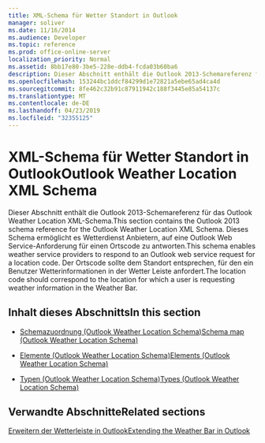 ```yaml
---
title: XML-Schema für Wetter Standort in Outlook
manager: soliver
ms.date: 11/16/2014
ms.audience: Developer
ms.topic: reference
ms.prod: office-online-server
localization_priority: Normal
ms.assetid: 8bb17e80-3be5-228e-ddb4-fcda03b60ba6
description: Dieser Abschnitt enthält die Outlook 2013-Schemareferenz für das Outlook Weather Location XML-Schema. Dieses Schema ermöglicht es Wetterdienst Anbietern, auf eine Outlook Web Service-Anforderung für einen Ortscode zu antworten. Der Ortscode sollte dem Standort entsprechen, für den ein Benutzer Wetterinformationen in der Wetter Leiste anfordert.
ms.openlocfilehash: 153244bc1ddcf84299d1e72821a5ebe65ad4ca4d
ms.sourcegitcommit: 8fe462c32b91c87911942c188f3445e85a54137c
ms.translationtype: MT
ms.contentlocale: de-DE
ms.lasthandoff: 04/23/2019
ms.locfileid: "32355125"
---
```

# <a name="outlook-weather-location-xml-schema"></a><span data-ttu-id="98230-105">XML-Schema für Wetter Standort in Outlook</span><span class="sxs-lookup"><span data-stu-id="98230-105">Outlook Weather Location XML Schema</span></span>

<span data-ttu-id="98230-106">Dieser Abschnitt enthält die Outlook 2013-Schemareferenz für das Outlook Weather Location XML-Schema.</span><span class="sxs-lookup"><span data-stu-id="98230-106">This section contains the Outlook 2013 schema reference for the Outlook Weather Location XML Schema.</span></span> <span data-ttu-id="98230-107">Dieses Schema ermöglicht es Wetterdienst Anbietern, auf eine Outlook Web Service-Anforderung für einen Ortscode zu antworten.</span><span class="sxs-lookup"><span data-stu-id="98230-107">This schema enables weather service providers to respond to an Outlook web service request for a location code.</span></span> <span data-ttu-id="98230-108">Der Ortscode sollte dem Standort entsprechen, für den ein Benutzer Wetterinformationen in der Wetter Leiste anfordert.</span><span class="sxs-lookup"><span data-stu-id="98230-108">The location code should correspond to the location for which a user is requesting weather information in the Weather Bar.</span></span>
  
## <a name="in-this-section"></a><span data-ttu-id="98230-109">Inhalt dieses Abschnitts</span><span class="sxs-lookup"><span data-stu-id="98230-109">In this section</span></span>

- [<span data-ttu-id="98230-110">Schemazuordnung (Outlook Weather Location Schema)</span><span class="sxs-lookup"><span data-stu-id="98230-110">Schema map (Outlook Weather Location Schema)</span></span>](schema-map-outlook-weather-location-schema.md)
    
- [<span data-ttu-id="98230-111">Elemente (Outlook Weather Location Schema)</span><span class="sxs-lookup"><span data-stu-id="98230-111">Elements (Outlook Weather Location Schema)</span></span>](elements-outlook-weather-location-schema.md)
    
- [<span data-ttu-id="98230-112">Typen (Outlook Weather Location Schema)</span><span class="sxs-lookup"><span data-stu-id="98230-112">Types (Outlook Weather Location Schema)</span></span>](types-outlook-weather-location-schema.md)
    
## <a name="related-sections"></a><span data-ttu-id="98230-113">Verwandte Abschnitte</span><span class="sxs-lookup"><span data-stu-id="98230-113">Related sections</span></span>

[<span data-ttu-id="98230-114">Erweitern der Wetterleiste in Outlook</span><span class="sxs-lookup"><span data-stu-id="98230-114">Extending the Weather Bar in Outlook</span></span>](extending-the-weather-bar-in-outlook.md)
  

